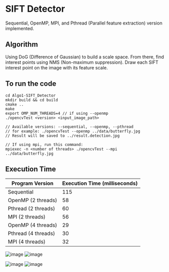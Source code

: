# SIFT Detector
Sequential, OpenMP, MPI, and Pthread (Parallel feature extraction) version implemented.

## Algorithm
Using DoG (Difference of Gaussian) to build a scale space. From there, find interest points using NMS (Non-maximum suppression). Draw each SIFT interest point on the image with its feature scale.


## To run the code
```
cd Algo1-SIFT_Detector
mkdir build && cd build
cmake ..
make
export OMP_NUM_THREADS=4 // if using --openmp
./opencvTest <version> <input_image_path>

// Available versions: --sequential, --openmp, --pthread
// for example: ./opencvTest --openmp ../data/butterfly.jpg
// Result will be saved to ../result.detection.jpg

// If using mpi, run this command:
mpiexec -n <number of threads> ./opencvTest --mpi ../data/butterfly.jpg
```

## Execution Time
| Program Version | Execution Time (milliseconds) |
| --------------- | ------------------------ |
| Sequential      | 115                    |
| OpenMP (2 threads) | 58                    |
| Pthread (2 threads) | 60                    |
| MPI (2 threads) | 56                    |
| OpenMP (4 threads) | 29                    |
| Pthread (4 threads) | 30                    |
| MPI (4 threads) | 32                    |


![image](https://github.com/KaiwenJon/Parallel-Programming-Models/assets/70893513/1dcb8294-33c2-49e6-9d9c-bd46060bc2ca)
![image](https://github.com/KaiwenJon/Parallel-Programming-Models/assets/70893513/25e30501-a3e1-4106-bdf6-50c8980d25e0)

![image](https://github.com/KaiwenJon/Parallel-Programming-Models/assets/70893513/050b05a4-73a6-43bc-a63f-ca7b5dd98085)
![image](https://github.com/KaiwenJon/Parallel-Programming-Models/assets/70893513/2e2725f5-ce9a-4a60-84c7-24c8bb4bce0d)

